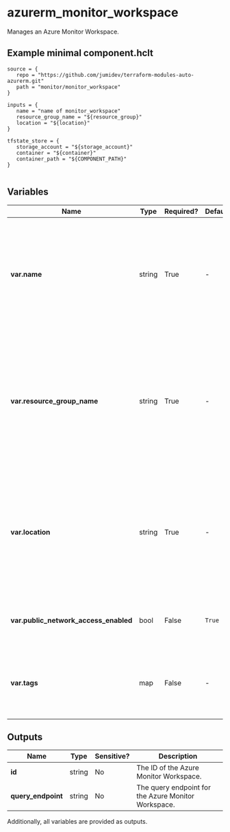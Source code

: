 # azurerm_monitor_workspace

Manages an Azure Monitor Workspace.

## Example minimal component.hclt

```hcl
source = {
   repo = "https://github.com/jumidev/terraform-modules-auto-azurerm.git" 
   path = "monitor/monitor_workspace" 
}

inputs = {
   name = "name of monitor_workspace" 
   resource_group_name = "${resource_group}" 
   location = "${location}" 
}

tfstate_store = {
   storage_account = "${storage_account}" 
   container = "${container}" 
   container_path = "${COMPONENT_PATH}" 
}


```

## Variables

| Name | Type | Required? |  Default  |  Description |
| ---- | ---- | --------- |  ----------- | ----------- |
| **var.name** | string | True | -  |  Specifies the name which should be used for this Azure Monitor Workspace. Changing this forces a new resource to be created. | 
| **var.resource_group_name** | string | True | -  |  Specifies the name of the Resource Group where the Azure Monitor Workspace should exist. Changing this forces a new resource to be created. | 
| **var.location** | string | True | -  |  Specifies the Azure Region where the Azure Monitor Workspace should exist. Changing this forces a new resource to be created. | 
| **var.public_network_access_enabled** | bool | False | `True`  |  Is public network access enabled? Defaults to `true`. | 
| **var.tags** | map | False | -  |  A mapping of tags which should be assigned to the Azure Monitor Workspace. | 



## Outputs

| Name | Type | Sensitive? | Description |
| ---- | ---- | --------- | --------- |
| **id** | string | No  | The ID of the Azure Monitor Workspace. | 
| **query_endpoint** | string | No  | The query endpoint for the Azure Monitor Workspace. | 

Additionally, all variables are provided as outputs.
